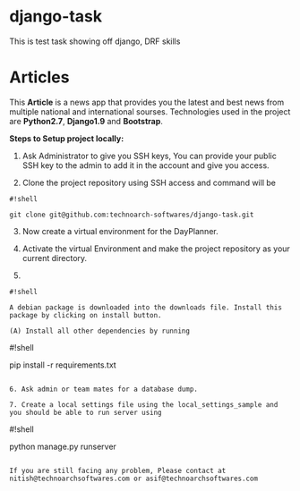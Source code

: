 # django-task
This is test task showing off django, DRF skills
# **Articles** #

This **Article** is a news app that provides you the latest and best news from multiple national and international sourses. Technologies used in the project are **Python2.7**, **Django1.9** and **Bootstrap**.

**Steps to Setup project locally:**

1. Ask Administrator to give you SSH keys, You can provide your public SSH key to the admin to add it in the account and give you access.

2. Clone the project repository using SSH access and command will be
```
#!shell

git clone git@github.com:technoarch-softwares/django-task.git
```

3. Now create a virtual environment for the DayPlanner.

4. Activate the virtual Environment and make the project repository as your current directory.

5. 
```
#!shell

A debian package is downloaded into the downloads file. Install this package by clicking on install button.

(A) Install all other dependencies by running
```
#!shell

pip install -r requirements.txt
```

6. Ask admin or team mates for a database dump.

7. Create a local settings file using the local_settings_sample and you should be able to run server using
```
#!shell

python manage.py runserver
```

If you are still facing any problem, Please contact at nitish@technoarchsoftwares.com or asif@technoarchsoftwares.com
